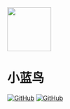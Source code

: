<img src = "https://raw.githubusercontent.com/Mobile-Internet-BIT-20/TermProject/main/Element/Logo/loading.png" width = "100px" height = "100px"/>

# 小蓝鸟
<a href="https://github.com/SeeChen/TermProject_MediaPlayer/blob/main/LICENSE">![GitHub](https://img.shields.io/github/license/Mobile-Internet-BIT-20/TermProject?color=1AA260&label=LICENSE)</a>
<a href="https://gitter.im/Mobile-Internet-BIT-20/TermProject" target="_blank">![GitHub](https://img.shields.io/badge/CHAT-GITTER-FF5CF7?style=flat&logo=gitter)</a>
